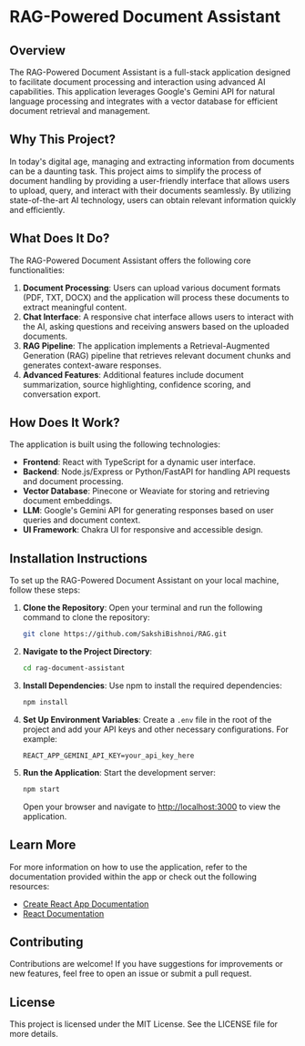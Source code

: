 # RAG-Powered Document Assistant

## Overview

The RAG-Powered Document Assistant is a full-stack application designed to facilitate document processing and interaction using advanced AI capabilities. This application leverages Google's Gemini API for natural language processing and integrates with a vector database for efficient document retrieval and management.

## Why This Project?

In today's digital age, managing and extracting information from documents can be a daunting task. This project aims to simplify the process of document handling by providing a user-friendly interface that allows users to upload, query, and interact with their documents seamlessly. By utilizing state-of-the-art AI technology, users can obtain relevant information quickly and efficiently.

## What Does It Do?

The RAG-Powered Document Assistant offers the following core functionalities:

1. **Document Processing**: Users can upload various document formats (PDF, TXT, DOCX) and the application will process these documents to extract meaningful content.
2. **Chat Interface**: A responsive chat interface allows users to interact with the AI, asking questions and receiving answers based on the uploaded documents.
3. **RAG Pipeline**: The application implements a Retrieval-Augmented Generation (RAG) pipeline that retrieves relevant document chunks and generates context-aware responses.
4. **Advanced Features**: Additional features include document summarization, source highlighting, confidence scoring, and conversation export.

## How Does It Work?

The application is built using the following technologies:

- **Frontend**: React with TypeScript for a dynamic user interface.
- **Backend**: Node.js/Express or Python/FastAPI for handling API requests and document processing.
- **Vector Database**: Pinecone or Weaviate for storing and retrieving document embeddings.
- **LLM**: Google's Gemini API for generating responses based on user queries and document context.
- **UI Framework**: Chakra UI for responsive and accessible design.

## Installation Instructions

To set up the RAG-Powered Document Assistant on your local machine, follow these steps:

1. **Clone the Repository**:
   Open your terminal and run the following command to clone the repository:
   ```bash
   git clone https://github.com/SakshiBishnoi/RAG.git
   ```

2. **Navigate to the Project Directory**:
   ```bash
   cd rag-document-assistant
   ```

3. **Install Dependencies**:
   Use npm to install the required dependencies:
   ```bash
   npm install
   ```

4. **Set Up Environment Variables**:
   Create a `.env` file in the root of the project and add your API keys and other necessary configurations. For example:
   ```
   REACT_APP_GEMINI_API_KEY=your_api_key_here
   ```

5. **Run the Application**:
   Start the development server:
   ```bash
   npm start
   ```
   Open your browser and navigate to [http://localhost:3000](http://localhost:3000) to view the application.

## Learn More

For more information on how to use the application, refer to the documentation provided within the app or check out the following resources:

- [Create React App Documentation](https://facebook.github.io/create-react-app/docs/getting-started)
- [React Documentation](https://reactjs.org/)

## Contributing

Contributions are welcome! If you have suggestions for improvements or new features, feel free to open an issue or submit a pull request.

## License

This project is licensed under the MIT License. See the LICENSE file for more details.